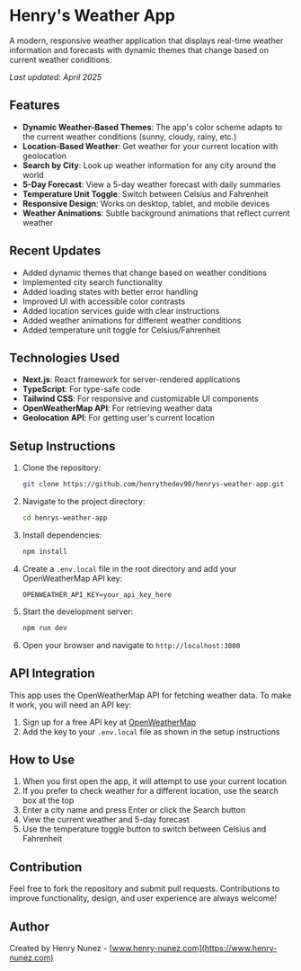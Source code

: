 # Henry's Weather App

A modern, responsive weather application that displays real-time weather information and forecasts with dynamic themes that change based on current weather conditions.

_Last updated: April 2025_

## Features

- **Dynamic Weather-Based Themes**: The app's color scheme adapts to the current weather conditions (sunny, cloudy, rainy, etc.)
- **Location-Based Weather**: Get weather for your current location with geolocation
- **Search by City**: Look up weather information for any city around the world
- **5-Day Forecast**: View a 5-day weather forecast with daily summaries
- **Temperature Unit Toggle**: Switch between Celsius and Fahrenheit
- **Responsive Design**: Works on desktop, tablet, and mobile devices
- **Weather Animations**: Subtle background animations that reflect current weather

## Recent Updates

- Added dynamic themes that change based on weather conditions
- Implemented city search functionality
- Added loading states with better error handling
- Improved UI with accessible color contrasts
- Added location services guide with clear instructions
- Added weather animations for different weather conditions
- Added temperature unit toggle for Celsius/Fahrenheit

## Technologies Used

- **Next.js**: React framework for server-rendered applications
- **TypeScript**: For type-safe code
- **Tailwind CSS**: For responsive and customizable UI components
- **OpenWeatherMap API**: For retrieving weather data
- **Geolocation API**: For getting user's current location

## Setup Instructions

1. Clone the repository:

   ```bash
   git clone https://github.com/henrythedev90/henrys-weather-app.git
   ```

2. Navigate to the project directory:

   ```bash
   cd henrys-weather-app
   ```

3. Install dependencies:

   ```bash
   npm install
   ```

4. Create a `.env.local` file in the root directory and add your OpenWeatherMap API key:

   ```
   OPENWEATHER_API_KEY=your_api_key_here
   ```

5. Start the development server:

   ```bash
   npm run dev
   ```

6. Open your browser and navigate to `http://localhost:3000`

## API Integration

This app uses the OpenWeatherMap API for fetching weather data. To make it work, you will need an API key:

1. Sign up for a free API key at [OpenWeatherMap](https://openweathermap.org/api)
2. Add the key to your `.env.local` file as shown in the setup instructions

## How to Use

1. When you first open the app, it will attempt to use your current location
2. If you prefer to check weather for a different location, use the search box at the top
3. Enter a city name and press Enter or click the Search button
4. View the current weather and 5-day forecast
5. Use the temperature toggle button to switch between Celsius and Fahrenheit

## Contribution

Feel free to fork the repository and submit pull requests. Contributions to improve functionality, design, and user experience are always welcome!

## Author

Created by Henry Nunez - [www.henry-nunez.com](https://www.henry-nunez.com)
